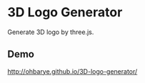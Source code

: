 # 3D Logo Generator

Generate 3D logo by three.js.

## Demo
http://ohbarye.github.io/3D-logo-generator/
